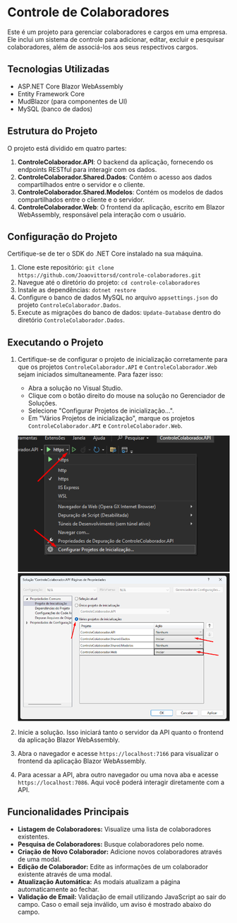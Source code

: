 # Controle de Colaboradores

Este é um projeto para gerenciar colaboradores e cargos em uma empresa. Ele inclui um sistema de controle para adicionar, editar, excluir e pesquisar colaboradores, além de associá-los aos seus respectivos cargos.

## Tecnologias Utilizadas

- ASP.NET Core Blazor WebAssembly
- Entity Framework Core
- MudBlazor (para componentes de UI)
- MySQL (banco de dados)

## Estrutura do Projeto

O projeto está dividido em quatro partes:

1. **ControleColaborador.API**: O backend da aplicação, fornecendo os endpoints RESTful para interagir com os dados.
2. **ControleColaborador.Shared.Dados**: Contém o acesso aos dados compartilhados entre o servidor e o cliente.
3. **ControleColaborador.Shared.Modelos**: Contém os modelos de dados compartilhados entre o cliente e o servidor.
4. **ControleColaborador.Web**: O frontend da aplicação, escrito em Blazor WebAssembly, responsável pela interação com o usuário.


## Configuração do Projeto

Certifique-se de ter o SDK do .NET Core instalado na sua máquina.

1. Clone este repositório: `git clone https://github.com/Joaovittorsd/controle-colaboradores.git`
2. Navegue até o diretório do projeto: `cd controle-colaboradores`
3. Instale as dependências: `dotnet restore`
4. Configure o banco de dados MySQL no arquivo `appsettings.json` do projeto `ControleColaborador.Dados`.
5. Execute as migrações do banco de dados: `Update-Database` dentro do diretório `ControleColaborador.Dados`.

## Executando o Projeto

1. Certifique-se de configurar o projeto de inicialização corretamente para que os projetos `ControleColaborador.API` e `ControleColaborador.Web` sejam iniciados simultaneamente. Para fazer isso:
   - Abra a solução no Visual Studio.
   - Clique com o botão direito do mouse na solução no Gerenciador de Soluções.
   - Selecione "Configurar Projetos de inicialização...".
   - Em "Vários Projetos de inicialização",  marque os projetos `ControleColaborador.API` e `ControleColaborador.Web`.
     
   ![alt text](image.png)
   ![alt text](image-1.png)

2. Inicie a solução. Isso iniciará tanto o servidor da API quanto o frontend da aplicação Blazor WebAssembly.

3. Abra o navegador e acesse `https://localhost:7166` para visualizar o frontend da aplicação Blazor WebAssembly.

4. Para acessar a API, abra outro navegador ou uma nova aba e acesse `https://localhost:7086`. Aqui você poderá interagir diretamente com a API.


## Funcionalidades Principais

- **Listagem de Colaboradores:** Visualize uma lista de colaboradores existentes.
- **Pesquisa de Colaboradores:** Busque colaboradores pelo nome.
- **Criação de Novo Colaborador:** Adicione novos colaboradores através de uma modal.
- **Edição de Colaborador:** Edite as informações de um colaborador existente através de uma modal.
- **Atualização Automática:** As modais atualizam a página automaticamente ao fechar.
- **Validação de Email:** Validação de email utilizando JavaScript ao sair do campo. Caso o email seja inválido, um aviso é mostrado abaixo do campo.
